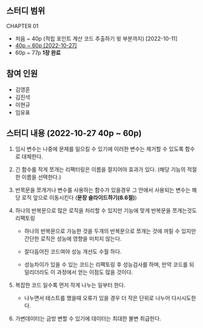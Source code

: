## 스터디 범위

CHAPTER 01

- 처음 ~ 40p (적립 포인트 계산 코드 추출하기 윗 부분까지) [2022-10-11]
- <U>40p ~ 60p [2022-10-27]</U>
- 60p ~ 77p **1장 완료**

## 참여 인원

- 김영훈
- 김진석
- 이현규
- 임유표

## 스터디 내용 (**2022-10-27** 40p ~ 60p)

1. 임시 변수는 나중에 문제를 일으킬 수 있기에 이러한 변수는 제거할 수 있도록 함수로 대체한다.

2. 긴 함수를 작게 쪼개는 리팩터링은 이름을 잘지어야 효과가 있다. (해당 기능의 적절한 이름을 선택한다.)

3. 반목문을 쪼개거나 변수를 사용하는 함수가 있을경우 그 안에서 사용되는 변수는 해당 로직 앞으로 이동시킨다 (**문장 슬라이드하기(8.6절)**)

4. 하나의 반복문으로 많은 로직을 처리할 수 있지만 기능에 맞게 반복문을 쪼개는것도 리팩토링

   - 하나의 반복문으로 가능한 것을 두개의 반복문으로 쪼개는 것에 꺼릴 수 있지만 간단한 로직은 성능에 영향을 미치지 않는다.

   - 잘다듬어진 코드여야 성능 개선도 수월 하다.
   - 성능차이가 있을 수 있는 코드는 리팩토링 후 성능검사를 하며, 만약 코드를 되덜리더라도 이 과정에서 얻는 이점도 많을 것이다.

5. 복잡한 코드 일수록 먼저 작게 나누는 일부터 한다.

   - 나누면서 테스트를 했을때 오류가 있을 경우 더 작은 단위로 나누어 다시시도한다.

6. 가변데이터는 금방 변할 수 있기에 데이터는 최대한 불변 취급한다.
